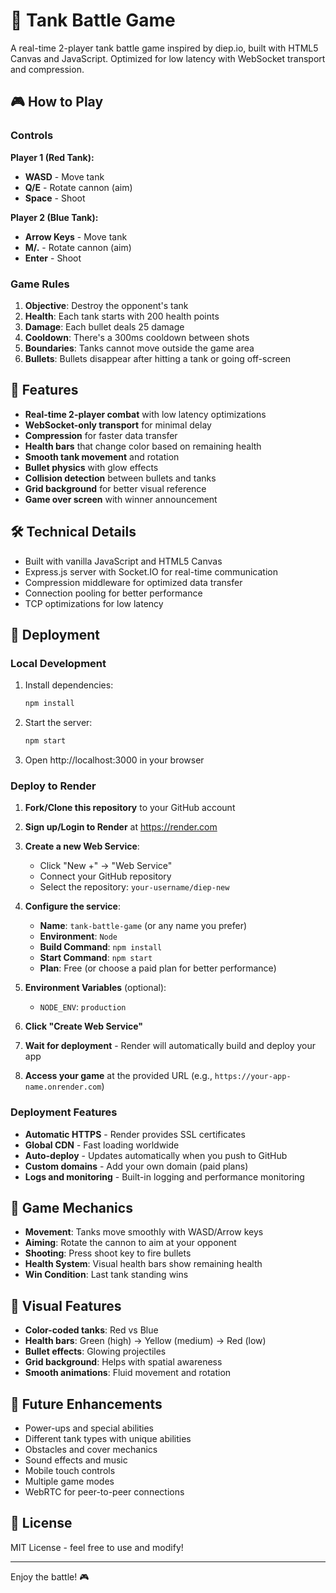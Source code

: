 # 🚗 Tank Battle Game

A real-time 2-player tank battle game inspired by diep.io, built with HTML5 Canvas and JavaScript. Optimized for low latency with WebSocket transport and compression.

## 🎮 How to Play

### Controls

**Player 1 (Red Tank):**
- **WASD** - Move tank
- **Q/E** - Rotate cannon (aim)
- **Space** - Shoot

**Player 2 (Blue Tank):**
- **Arrow Keys** - Move tank
- **M/.** - Rotate cannon (aim)
- **Enter** - Shoot

### Game Rules

1. **Objective**: Destroy the opponent's tank
2. **Health**: Each tank starts with 200 health points
3. **Damage**: Each bullet deals 25 damage
4. **Cooldown**: There's a 300ms cooldown between shots
5. **Boundaries**: Tanks cannot move outside the game area
6. **Bullets**: Bullets disappear after hitting a tank or going off-screen

## 🚀 Features

- **Real-time 2-player combat** with low latency optimizations
- **WebSocket-only transport** for minimal delay
- **Compression** for faster data transfer
- **Health bars** that change color based on remaining health
- **Smooth tank movement** and rotation
- **Bullet physics** with glow effects
- **Collision detection** between bullets and tanks
- **Grid background** for better visual reference
- **Game over screen** with winner announcement

## 🛠️ Technical Details

- Built with vanilla JavaScript and HTML5 Canvas
- Express.js server with Socket.IO for real-time communication
- Compression middleware for optimized data transfer
- Connection pooling for better performance
- TCP optimizations for low latency

## 🚀 Deployment

### Local Development

1. Install dependencies:
   ```bash
   npm install
   ```

2. Start the server:
   ```bash
   npm start
   ```

3. Open http://localhost:3000 in your browser

### Deploy to Render

1. **Fork/Clone this repository** to your GitHub account

2. **Sign up/Login to Render** at https://render.com

3. **Create a new Web Service**:
   - Click "New +" → "Web Service"
   - Connect your GitHub repository
   - Select the repository: `your-username/diep-new`

4. **Configure the service**:
   - **Name**: `tank-battle-game` (or any name you prefer)
   - **Environment**: `Node`
   - **Build Command**: `npm install`
   - **Start Command**: `npm start`
   - **Plan**: Free (or choose a paid plan for better performance)

5. **Environment Variables** (optional):
   - `NODE_ENV`: `production`

6. **Click "Create Web Service"**

7. **Wait for deployment** - Render will automatically build and deploy your app

8. **Access your game** at the provided URL (e.g., `https://your-app-name.onrender.com`)

### Deployment Features

- **Automatic HTTPS** - Render provides SSL certificates
- **Global CDN** - Fast loading worldwide
- **Auto-deploy** - Updates automatically when you push to GitHub
- **Custom domains** - Add your own domain (paid plans)
- **Logs and monitoring** - Built-in logging and performance monitoring

## 🎯 Game Mechanics

- **Movement**: Tanks move smoothly with WASD/Arrow keys
- **Aiming**: Rotate the cannon to aim at your opponent
- **Shooting**: Press shoot key to fire bullets
- **Health System**: Visual health bars show remaining health
- **Win Condition**: Last tank standing wins

## 🎨 Visual Features

- **Color-coded tanks**: Red vs Blue
- **Health bars**: Green (high) → Yellow (medium) → Red (low)
- **Bullet effects**: Glowing projectiles
- **Grid background**: Helps with spatial awareness
- **Smooth animations**: Fluid movement and rotation

## 🔧 Future Enhancements

- Power-ups and special abilities
- Different tank types with unique abilities
- Obstacles and cover mechanics
- Sound effects and music
- Mobile touch controls
- Multiple game modes
- WebRTC for peer-to-peer connections

## 📝 License

MIT License - feel free to use and modify!

---

Enjoy the battle! 🎮 